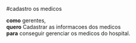 #cadastro os medicos  




**como** gerentes,      
**quero** Cadastrar as informacoes dos medicos  
**para** conseguir gerenciar os medicos do hospital.  